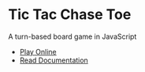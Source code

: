 # Tic Tac Chase Toe

A turn-based board game in JavaScript

- [Play Online](https://tic-tac-chase-toe.surge.sh/)
- [Read Documentation](https://tic-tac-chase-toe.surge.sh/docs/)